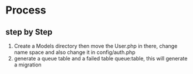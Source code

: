 
# Process

## step by Step
1. Create a Models directory then move the User.php in there, change name space and also change it in config/auth.php
2. generate a queue table and a failed table queue:table, this will generate a migration
